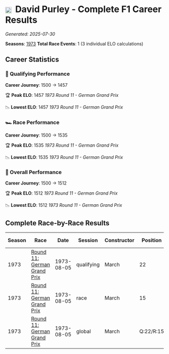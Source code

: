 # <img src="https://upload.wikimedia.org/wikipedia/commons/thumb/8/83/Flag_of_the_United_Kingdom_%283-5%29.svg/512px-Flag_of_the_United_Kingdom_%283-5%29.svg.png?20250726143817" alt="United Kingdom" width="20" height="auto" style="vertical-align: middle; margin-right: 5px;" onerror="this.outerHTML='🇬🇧'; this.style.marginRight='5px';"/> David Purley - Complete F1 Career Results

*Generated: 2025-07-30*

**Seasons**: [1973](../results/1973-season-report.md)
**Total Race Events**: 1 (3 individual ELO calculations)

## Career Statistics

### 🏁 Qualifying Performance
**Career Journey**: 1500 → 1457

🏆 **Peak ELO**: 1457
   *1973 Round 11 - German Grand Prix*

📉 **Lowest ELO**: 1457
   *1973 Round 11 - German Grand Prix*

### 🏎️ Race Performance
**Career Journey**: 1500 → 1535

🏆 **Peak ELO**: 1535
   *1973 Round 11 - German Grand Prix*

📉 **Lowest ELO**: 1535
   *1973 Round 11 - German Grand Prix*

### 🌟 Overall Performance
**Career Journey**: 1500 → 1512

🏆 **Peak ELO**: 1512
   *1973 Round 11 - German Grand Prix*

📉 **Lowest ELO**: 1512
   *1973 Round 11 - German Grand Prix*


## Complete Race-by-Race Results

| Season | Race | Date | Session | Constructor | Position | Starting ELO | ELO Change | Final ELO | Teammate |
|--------|------|------|---------|-------------|----------|--------------|------------|-----------|----------|
| 1973 | [Round 11: German Grand Prix](../results/1973-season-report.md#round-11-german-grand-prix) | 1973-08-05 | qualifying | March | 22 | 1500 | -43 | 1457 | <img src="https://upload.wikimedia.org/wikipedia/commons/thumb/8/83/Flag_of_the_United_Kingdom_%283-5%29.svg/512px-Flag_of_the_United_Kingdom_%283-5%29.svg.png?20250726143817" alt="United Kingdom" width="20" height="auto" style="vertical-align: middle; margin-right: 5px;" onerror="this.outerHTML='🇬🇧'; this.style.marginRight='5px';"/> Mike Beuttler |
| 1973 | [Round 11: German Grand Prix](../results/1973-season-report.md#round-11-german-grand-prix) | 1973-08-05 | race | March | 15 | 1500 | +35 | 1535 | <img src="https://upload.wikimedia.org/wikipedia/commons/thumb/8/83/Flag_of_the_United_Kingdom_%283-5%29.svg/512px-Flag_of_the_United_Kingdom_%283-5%29.svg.png?20250726143817" alt="United Kingdom" width="20" height="auto" style="vertical-align: middle; margin-right: 5px;" onerror="this.outerHTML='🇬🇧'; this.style.marginRight='5px';"/> Mike Beuttler |
| 1973 | [Round 11: German Grand Prix](../results/1973-season-report.md#round-11-german-grand-prix) | 1973-08-05 | global | March | Q:22/R:15 | 1500 | +12 | 1512 | <img src="https://upload.wikimedia.org/wikipedia/commons/thumb/8/83/Flag_of_the_United_Kingdom_%283-5%29.svg/512px-Flag_of_the_United_Kingdom_%283-5%29.svg.png?20250726143817" alt="United Kingdom" width="20" height="auto" style="vertical-align: middle; margin-right: 5px;" onerror="this.outerHTML='🇬🇧'; this.style.marginRight='5px';"/> Mike Beuttler |
